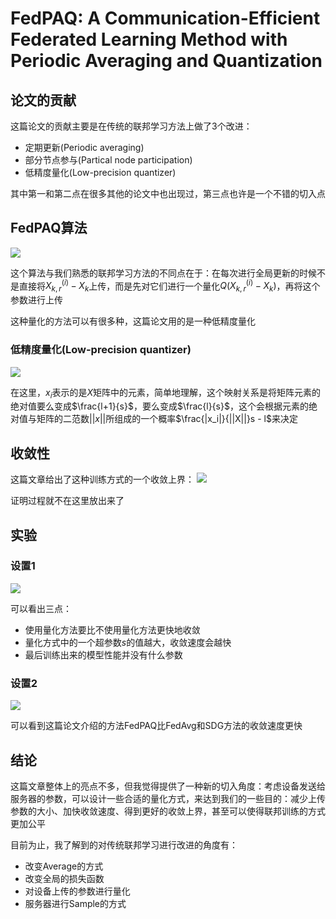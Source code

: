 # FedPAQ: A Communication-Efficient Federated Learning Method with Periodic Averaging and Quantization

## 论文的贡献

这篇论文的贡献主要是在传统的联邦学习方法上做了3个改进：
* 定期更新(Periodic averaging)
* 部分节点参与(Partical node participation)
* 低精度量化(Low-precision quantizer)

其中第一和第二点在很多其他的论文中也出现过，第三点也许是一个不错的切入点

## FedPAQ算法

![](https://i.loli.net/2020/10/18/PRyIghoHL7YNkuB.png)

这个算法与我们熟悉的联邦学习方法的不同点在于：在每次进行全局更新的时候不是直接将$X_{k, r}^{(i)} - X_k$上传，而是先对它们进行一个量化$Q(X_{k, r}^{(i)} - X_k)$，再将这个参数进行上传

这种量化的方法可以有很多种，这篇论文用的是一种低精度量化

### 低精度量化(Low-precision quantizer)

![](https://i.loli.net/2020/10/18/PrhKDB2IXMO1C4Q.png)

在这里，$x_i$表示的是$X$矩阵中的元素，简单地理解，这个映射关系是将矩阵元素的绝对值要么变成$\frac{l+1}{s}$，要么变成$\frac{l}{s}$，这个会根据元素的绝对值与矩阵的二范数$||x||$所组成的一个概率$\frac{|x_i|}{||X||}s - l$来决定

## 收敛性

这篇文章给出了这种训练方式的一个收敛上界：
![](https://i.loli.net/2020/10/19/Su1QtOdgwXmCPMF.png)

证明过程就不在这里放出来了

## 实验

### 设置1

![](https://i.loli.net/2020/10/19/V54vjztFSk8ugsB.png)

可以看出三点：
* 使用量化方法要比不使用量化方法更快地收敛
* 量化方式中的一个超参数$s$的值越大，收敛速度会越快
* 最后训练出来的模型性能并没有什么参数

### 设置2

![](https://i.loli.net/2020/10/19/qM69yLGtJAZC5be.png)

可以看到这篇论文介绍的方法FedPAQ比FedAvg和SDG方法的收敛速度更快

## 结论

这篇文章整体上的亮点不多，但我觉得提供了一种新的切入角度：考虑设备发送给服务器的参数，可以设计一些合适的量化方式，来达到我们的一些目的：减少上传参数的大小、加快收敛速度、得到更好的收敛上界，甚至可以使得联邦训练的方式更加公平

目前为止，我了解到的对传统联邦学习进行改进的角度有：
* 改变Average的方式
* 改变全局的损失函数
* 对设备上传的参数进行量化
* 服务器进行Sample的方式

